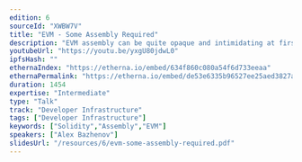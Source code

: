 ```yaml
---
edition: 6
sourceId: "XWBW7V"
title: "EVM - Some Assembly Required"
description: "EVM assembly can be quite opaque and intimidating at first glance.  In this talk we'll take a look at exactly how EVM assembly works under the hood while analyzing some common functionality we see in smart contracts - as well as showing some optimization techniques you can use by jumping down to assembly in your solidity contracts."
youtubeUrl: "https://youtu.be/yxgU80jdwL0"
ipfsHash: ""
ethernaIndex: "https://etherna.io/embed/634f860c080a54f6d733eeaa"
ethernaPermalink: "https://etherna.io/embed/de53e6335b96527ee25aed3827a7c067137846151d609240a00759010d2d8968"
duration: 1454
expertise: "Intermediate"
type: "Talk"
track: "Developer Infrastructure"
tags: ["Developer Infrastructure"]
keywords: ["Solidity","Assembly","EVM"]
speakers: ["Alex Bazhenov"]
slidesUrl: "/resources/6/evm-some-assembly-required.pdf"
---
```

